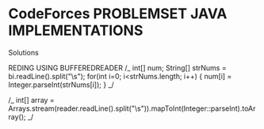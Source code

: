 # CodeForces PROBLEMSET JAVA IMPLEMENTATIONS

Solutions

REDING USING BUFFEREDREADER
/_
int[] num;
String[] strNums = bi.readLine().split("\\s");
for(int i=0; i<strNums.length; i++) {
num[i] = Integer.parseInt(strNums[i]);
}
_/

/_
int[] array = Arrays.stream(reader.readLine().split("\\s")).mapToInt(Integer::parseInt).toArray();
_/
